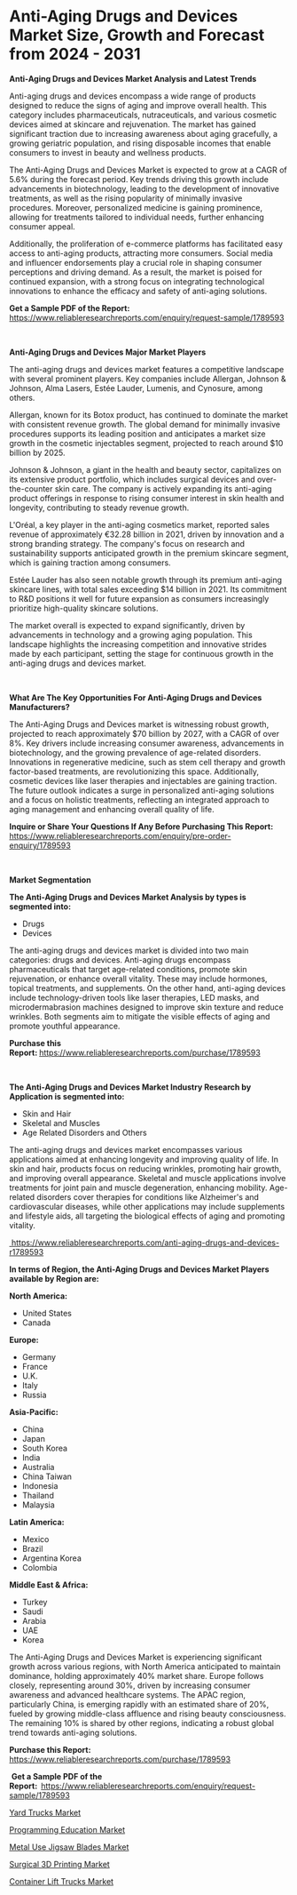<p><h1>Anti-Aging Drugs and Devices Market Size, Growth and Forecast from 2024 - 2031</h1></p><p><strong>Anti-Aging Drugs and Devices Market Analysis and Latest Trends</strong></p>
<p><p>Anti-aging drugs and devices encompass a wide range of products designed to reduce the signs of aging and improve overall health. This category includes pharmaceuticals, nutraceuticals, and various cosmetic devices aimed at skincare and rejuvenation. The market has gained significant traction due to increasing awareness about aging gracefully, a growing geriatric population, and rising disposable incomes that enable consumers to invest in beauty and wellness products.</p><p>The Anti-Aging Drugs and Devices Market is expected to grow at a CAGR of 5.6% during the forecast period. Key trends driving this growth include advancements in biotechnology, leading to the development of innovative treatments, as well as the rising popularity of minimally invasive procedures. Moreover, personalized medicine is gaining prominence, allowing for treatments tailored to individual needs, further enhancing consumer appeal.</p><p>Additionally, the proliferation of e-commerce platforms has facilitated easy access to anti-aging products, attracting more consumers. Social media and influencer endorsements play a crucial role in shaping consumer perceptions and driving demand. As a result, the market is poised for continued expansion, with a strong focus on integrating technological innovations to enhance the efficacy and safety of anti-aging solutions.</p></p>
<p><strong>Get a Sample PDF of the Report:&nbsp;</strong> <a href="https://www.reliableresearchreports.com/enquiry/request-sample/1789593?utm_campaign=83&utm_medium=2&utm_source=Github&utm_content=ia&utm_term=18112024&utm_id=anti-aging-drugs-and-devices">https://www.reliableresearchreports.com/enquiry/request-sample/1789593</a></p>
<p>&nbsp;</p>
<p><strong>Anti-Aging Drugs and Devices Major Market Players</strong></p>
<p><p>The anti-aging drugs and devices market features a competitive landscape with several prominent players. Key companies include Allergan, Johnson & Johnson, Alma Lasers, Estée Lauder, Lumenis, and Cynosure, among others. </p><p>Allergan, known for its Botox product, has continued to dominate the market with consistent revenue growth. The global demand for minimally invasive procedures supports its leading position and anticipates a market size growth in the cosmetic injectables segment, projected to reach around $10 billion by 2025.</p><p>Johnson & Johnson, a giant in the health and beauty sector, capitalizes on its extensive product portfolio, which includes surgical devices and over-the-counter skin care. The company is actively expanding its anti-aging product offerings in response to rising consumer interest in skin health and longevity, contributing to steady revenue growth.</p><p>L'Oréal, a key player in the anti-aging cosmetics market, reported sales revenue of approximately €32.28 billion in 2021, driven by innovation and a strong branding strategy. The company's focus on research and sustainability supports anticipated growth in the premium skincare segment, which is gaining traction among consumers.</p><p>Estée Lauder has also seen notable growth through its premium anti-aging skincare lines, with total sales exceeding $14 billion in 2021. Its commitment to R&D positions it well for future expansion as consumers increasingly prioritize high-quality skincare solutions.</p><p>The market overall is expected to expand significantly, driven by advancements in technology and a growing aging population. This landscape highlights the increasing competition and innovative strides made by each participant, setting the stage for continuous growth in the anti-aging drugs and devices market.</p></p>
<p>&nbsp;</p>
<p><strong>What Are The Key Opportunities For Anti-Aging Drugs and Devices Manufacturers?</strong></p>
<p><p>The Anti-Aging Drugs and Devices market is witnessing robust growth, projected to reach approximately $70 billion by 2027, with a CAGR of over 8%. Key drivers include increasing consumer awareness, advancements in biotechnology, and the growing prevalence of age-related disorders. Innovations in regenerative medicine, such as stem cell therapy and growth factor-based treatments, are revolutionizing this space. Additionally, cosmetic devices like laser therapies and injectables are gaining traction. The future outlook indicates a surge in personalized anti-aging solutions and a focus on holistic treatments, reflecting an integrated approach to aging management and enhancing overall quality of life.</p></p>
<p><strong>Inquire or Share Your Questions If Any Before Purchasing This Report:</strong> <a href="https://www.reliableresearchreports.com/enquiry/pre-order-enquiry/1789593?utm_campaign=83&utm_medium=2&utm_source=Github&utm_content=ia&utm_term=18112024&utm_id=anti-aging-drugs-and-devices">https://www.reliableresearchreports.com/enquiry/pre-order-enquiry/1789593</a></p>
<p>&nbsp;</p>
<p><strong>Market Segmentation</strong></p>
<p><strong>The Anti-Aging Drugs and Devices Market Analysis by types is segmented into:</strong></p>
<p><ul><li>Drugs</li><li>Devices</li></ul></p>
<p><p>The anti-aging drugs and devices market is divided into two main categories: drugs and devices. Anti-aging drugs encompass pharmaceuticals that target age-related conditions, promote skin rejuvenation, or enhance overall vitality. These may include hormones, topical treatments, and supplements. On the other hand, anti-aging devices include technology-driven tools like laser therapies, LED masks, and microdermabrasion machines designed to improve skin texture and reduce wrinkles. Both segments aim to mitigate the visible effects of aging and promote youthful appearance.</p></p>
<p><strong>Purchase this Report:&nbsp;</strong><a href="https://www.reliableresearchreports.com/purchase/1789593?utm_campaign=83&utm_medium=2&utm_source=Github&utm_content=ia&utm_term=18112024&utm_id=anti-aging-drugs-and-devices">https://www.reliableresearchreports.com/purchase/1789593</a></p>
<p>&nbsp;</p>
<p><strong>The Anti-Aging Drugs and Devices Market Industry Research by Application is segmented into:</strong></p>
<p><ul><li>Skin and Hair</li><li>Skeletal and Muscles</li><li>Age Related Disorders and Others</li></ul></p>
<p><p>The anti-aging drugs and devices market encompasses various applications aimed at enhancing longevity and improving quality of life. In skin and hair, products focus on reducing wrinkles, promoting hair growth, and improving overall appearance. Skeletal and muscle applications involve treatments for joint pain and muscle degeneration, enhancing mobility. Age-related disorders cover therapies for conditions like Alzheimer's and cardiovascular diseases, while other applications may include supplements and lifestyle aids, all targeting the biological effects of aging and promoting vitality.</p></p>
<p><a href="https://www.reliableresearchreports.com/anti-aging-drugs-and-devices-r1789593?utm_campaign=83&utm_medium=2&utm_source=Github&utm_content=ia&utm_term=18112024&utm_id=anti-aging-drugs-and-devices">&nbsp;https://www.reliableresearchreports.com/anti-aging-drugs-and-devices-r1789593</a></p>
<p><strong>In terms of Region, the Anti-Aging Drugs and Devices Market Players available by Region are:</strong></p>
<p>
    <p> <strong> North America: </strong>
        <ul>
            <li>United States</li>
            <li>Canada</li>
        </ul>
        </p> 
    <p> <strong> Europe: </strong>
        <ul>
            <li>Germany</li>
            <li>France</li>
            <li>U.K.</li>
            <li>Italy</li>
            <li>Russia</li>
        </ul>
        </p> 
    <p> <strong> Asia-Pacific: </strong>
        <ul>
            <li>China</li>
            <li>Japan</li>
            <li>South Korea</li>
            <li>India</li>
            <li>Australia</li>
            <li>China Taiwan</li>
            <li>Indonesia</li>
            <li>Thailand</li>
            <li>Malaysia</li>
        </ul>
        </p> 
    <p> <strong> Latin America: </strong>
        <ul>
            <li>Mexico</li>
            <li>Brazil</li>
            <li>Argentina Korea</li>
            <li>Colombia</li>
        </ul>
        </p> 
    <p> <strong> Middle East & Africa: </strong>
        <ul>
            <li>Turkey</li>
            <li>Saudi</li>
            <li>Arabia</li>
            <li>UAE</li>
            <li>Korea</li>
        </ul>
    </p>
    </p>
<p><p>The Anti-Aging Drugs and Devices Market is experiencing significant growth across various regions, with North America anticipated to maintain dominance, holding approximately 40% market share. Europe follows closely, representing around 30%, driven by increasing consumer awareness and advanced healthcare systems. The APAC region, particularly China, is emerging rapidly with an estimated share of 20%, fueled by growing middle-class affluence and rising beauty consciousness. The remaining 10% is shared by other regions, indicating a robust global trend towards anti-aging solutions.</p></p>
<p><strong>Purchase this Report: </strong><a href="https://www.reliableresearchreports.com/purchase/1789593?utm_campaign=83&utm_medium=2&utm_source=Github&utm_content=ia&utm_term=18112024&utm_id=anti-aging-drugs-and-devices">https://www.reliableresearchreports.com/purchase/1789593</a></p>
<p>&nbsp;<strong>Get a Sample PDF of the Report:&nbsp;&nbsp;</strong><a href="https://www.reliableresearchreports.com/enquiry/request-sample/1789593?utm_campaign=83&utm_medium=2&utm_source=Github&utm_content=ia&utm_term=18112024&utm_id=anti-aging-drugs-and-devices">https://www.reliableresearchreports.com/enquiry/request-sample/1789593</a></p>
<p><strong></strong></p>
<p><p><a href="https://www.linkedin.com/pulse/yard-trucks-market-global-insights-regional-analysis-2024-tsrxe?utm_campaign=83&utm_medium=2&utm_source=Github&utm_content=ia&utm_term=18112024&utm_id=anti-aging-drugs-and-devices">Yard Trucks Market</a></p><p><a href="https://issuu.com/reportprime-2/docs/programming-education-market-size-2_4a778c6aca45fb?utm_campaign=83&utm_medium=2&utm_source=Github&utm_content=ia&utm_term=18112024&utm_id=anti-aging-drugs-and-devices">Programming Education Market</a></p><p><a href="https://github.com/mharielmesa/Market-Research-Report-List-5/blob/main/metal-use-jigsaw-blades-market.md?utm_campaign=83&utm_medium=2&utm_source=Github&utm_content=ia&utm_term=18112024&utm_id=anti-aging-drugs-and-devices">Metal Use Jigsaw Blades Market</a></p><p><a href="https://issuu.com/reportprime-2/docs/surgical-3d-printing-market-size-20_b582f7fb1fc28f?utm_campaign=83&utm_medium=2&utm_source=Github&utm_content=ia&utm_term=18112024&utm_id=anti-aging-drugs-and-devices">Surgical 3D Printing Market</a></p><p><a href="https://www.linkedin.com/pulse/container-lift-trucks-market-global-insights-regional-analysis-f5r9e?utm_campaign=83&utm_medium=2&utm_source=Github&utm_content=ia&utm_term=18112024&utm_id=anti-aging-drugs-and-devices">Container Lift Trucks Market</a></p></p>